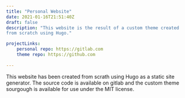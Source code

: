 ```yaml
---
title: "Personal Website"
date: 2021-01-16T21:51:40Z
draft: false
description: "This website is the result of a custom theme created
from scratch using Hugo."

projectLinks:
    personal repo: https://gitlab.com
    theme repo: https://github.com
    
---
```


This website has been created from scrath using Hugo as a static site
generator. The source code is available on gitlab and the custom theme
sourgough is available for use under the MIT license.